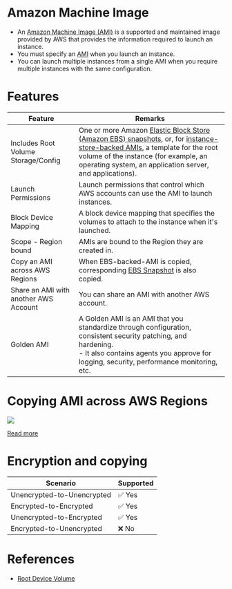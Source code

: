 # Amazon Machine Image
- An [Amazon Machine Image (AMI)](https://docs.aws.amazon.com/AWSEC2/latest/UserGuide/AMIs.html) is a supported and maintained image provided by AWS that provides the information required to launch an instance. 
- You must specify an [AMI](https://docs.aws.amazon.com/AWSEC2/latest/UserGuide/AMIs.html) when you launch an instance. 
- You can launch multiple instances from a single AMI when you require multiple instances with the same configuration.

[](assets/AMI_EC2_Root_Volume.drawio.png)

# Features

| Feature                               | Remarks                                                                                                                                                                                                                                                                                                                                       |
|---------------------------------------|-----------------------------------------------------------------------------------------------------------------------------------------------------------------------------------------------------------------------------------------------------------------------------------------------------------------------------------------------|
| Includes Root Volume Storage/Config   | One or more Amazon [Elastic Block Store (Amazon EBS) snapshots](../../12_Backup&DR/EBSSnapshots.md), or, for [instance-store-backed AMIs](../../6_FileStorages/1_BlockStorageTypes/AmazonEC2InstanceStore.md), a template for the root volume of the instance (for example, an operating system, an application server, and applications). |
| Launch Permissions                    | Launch permissions that control which AWS accounts can use the AMI to launch instances.                                                                                                                                                                                                                                                       |
| Block Device Mapping                  | A block device mapping that specifies the volumes to attach to the instance when it's launched.                                                                                                                                                                                                                                               |
| Scope - Region bound                  | AMIs are bound to the Region they are created in.                                                                                                                                                                                                                                                                                             |
| Copy an AMI across AWS Regions        | When EBS-backed-AMI is copied, corresponding [EBS Snapshot](../../12_Backup&DR/EBSSnapshots.md) is also copied.                                                                                                                                                                                                                               |
| Share an AMI with another AWS Account | You can share an AMI with another AWS account.                                                                                                                                                                                                                                                                                                |
| Golden AMI                            | A Golden AMI is an AMI that you standardize through configuration, consistent security patching, and hardening. <br/>- It also contains agents you approve for logging, security, performance monitoring, etc.                                                                                                                                |

# Copying AMI across AWS Regions

![](https://docs.aws.amazon.com/images/AWSEC2/latest/UserGuide/images/ami_copy.png)

[Read more](https://docs.aws.amazon.com/AWSEC2/latest/UserGuide/CopyingAMIs.html)

# Encryption and copying

| Scenario                   | Supported              |
|----------------------------|------------------------|
| Unencrypted-to-Unencrypted | :white_check_mark: Yes |
| Encrypted-to-Encrypted     | :white_check_mark: Yes |
| Unencrypted-to-Encrypted   | :white_check_mark: Yes |
| Encrypted-to-Unencrypted   | :x: No                 |

# References
- [Root Device Volume](https://docs.aws.amazon.com/AWSEC2/latest/UserGuide/RootDeviceStorage.html)